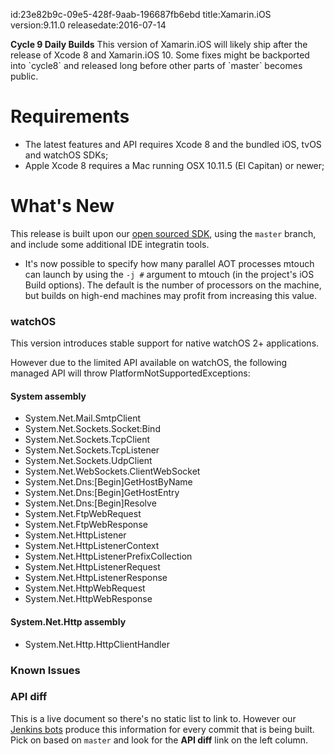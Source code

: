 id:23e82b9c-09e5-428f-9aab-196687fb6ebd
title:Xamarin.iOS
version:9.11.0
releasedate:2016-07-14

<div class="note">
	<b>Cycle 9 Daily Builds</b>
	This version of Xamarin.iOS will likely ship after the release of Xcode 8 and Xamarin.iOS 10.
	Some fixes might be backported into `cycle8` and released long before other parts of `master` becomes public.
</div>

Requirements
============

- The latest features and API requires Xcode 8 and the bundled iOS, tvOS and watchOS SDKs;
- Apple Xcode 8 requires a Mac running OSX 10.11.5 (El Capitan) or newer;

What's New
==========

This release is built upon our [open sourced SDK](https://github.com/xamarin/xamarin-macios),
using the `master` branch, and include some additional IDE integratin tools.

* It's now possible to specify how many parallel AOT processes mtouch can launch by using the `-j #` argument to mtouch (in the project's iOS Build options). The default is the number of processors on the machine, but builds on high-end machines may profit from increasing this value.

### watchOS

This version introduces stable support for native watchOS 2+ applications.

However due to the limited API available on watchOS, the following managed API will throw PlatformNotSupportedExceptions:

#### System assembly

* System.Net.Mail.SmtpClient
* System.Net.Sockets.Socket:Bind
* System.Net.Sockets.TcpClient
* System.Net.Sockets.TcpListener
* System.Net.Sockets.UdpClient
* System.Net.WebSockets.ClientWebSocket
* System.Net.Dns:[Begin]GetHostByName
* System.Net.Dns:[Begin]GetHostEntry
* System.Net.Dns:[Begin]Resolve
* System.Net.FtpWebRequest
* System.Net.FtpWebResponse
* System.Net.HttpListener
* System.Net.HttpListenerContext
* System.Net.HttpListenerPrefixCollection
* System.Net.HttpListenerRequest
* System.Net.HttpListenerResponse
* System.Net.HttpWebRequest
* System.Net.HttpWebResponse

#### System.Net.Http assembly

* System.Net.Http.HttpClientHandler

### Known Issues


### API diff

This is a live document so there's no static list to link to. However our [Jenkins bots](https://jenkins.mono-project.com/job/xamarin-macios-pr-builder/) produce this information for every commit that is being built. Pick on based on `master` and look for the **API diff** link on the left column.
